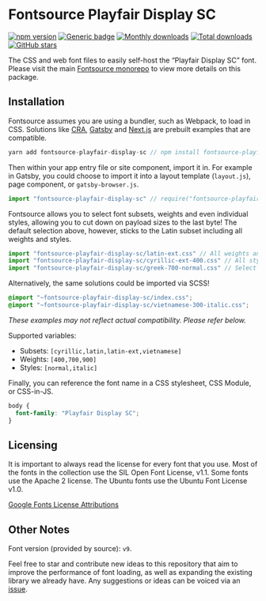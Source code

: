 # Fontsource Playfair Display SC

[![npm version](https://badge.fury.io/js/fontsource-playfair-display-sc.svg)](https://github.com/DecliningLotus/fontsource) [![Generic badge](https://img.shields.io/badge/fontsource-passing-brightgreen)](https://github.com/DecliningLotus/fontsource) [![Monthly downloads](https://badgen.net/npm/dm/fontsource-playfair-display-sc)](https://github.com/DecliningLotus/fontsource) [![Total downloads](https://badgen.net/npm/dt/fontsource-playfair-display-sc)](https://github.com/DecliningLotus/fontsource) [![GitHub stars](https://img.shields.io/github/stars/DecliningLotus/fontsource.svg?style=social&label=Star)](https://GitHub.com/DecliningLotus/fontsource/stargazers/)

The CSS and web font files to easily self-host the “Playfair Display SC” font. Please visit the main [Fontsource monorepo](https://github.com/DecliningLotus/fontsource) to view more details on this package.

## Installation

Fontsource assumes you are using a bundler, such as Webpack, to load in CSS. Solutions like [CRA](https://create-react-app.dev/), [Gatsby](https://www.gatsbyjs.org/) and [Next.js](https://nextjs.org/) are prebuilt examples that are compatible.

```javascript
yarn add fontsource-playfair-display-sc // npm install fontsource-playfair-display-sc
```

Then within your app entry file or site component, import it in. For example in Gatsby, you could choose to import it into a layout template (`layout.js`), page component, or `gatsby-browser.js`.

```javascript
import "fontsource-playfair-display-sc" // require("fontsource-playfair-display-sc")
```

Fontsource allows you to select font subsets, weights and even individual styles, allowing you to cut down on payload sizes to the last byte! The default selection above, however, sticks to the Latin subset including all weights and styles.

```javascript
import "fontsource-playfair-display-sc/latin-ext.css" // All weights and styles included.
import "fontsource-playfair-display-sc/cyrillic-ext-400.css" // All styles included.
import "fontsource-playfair-display-sc/greek-700-normal.css" // Select either normal or italic.
```

Alternatively, the same solutions could be imported via SCSS!

```scss
@import "~fontsource-playfair-display-sc/index.css";
@import "~fontsource-playfair-display-sc/vietnamese-300-italic.css";
```

_These examples may not reflect actual compatibility. Please refer below._

Supported variables:

- Subsets: `[cyrillic,latin,latin-ext,vietnamese]`
- Weights: `[400,700,900]`
- Styles: `[normal,italic]`

Finally, you can reference the font name in a CSS stylesheet, CSS Module, or CSS-in-JS.

```css
body {
  font-family: "Playfair Display SC";
}
```

## Licensing

It is important to always read the license for every font that you use.
Most of the fonts in the collection use the SIL Open Font License, v1.1. Some fonts use the Apache 2 license. The Ubuntu fonts use the Ubuntu Font License v1.0.

[Google Fonts License Attributions](https://fonts.google.com/attribution)

## Other Notes

Font version (provided by source): `v9`.

Feel free to star and contribute new ideas to this repository that aim to improve the performance of font loading, as well as expanding the existing library we already have. Any suggestions or ideas can be voiced via an [issue](https://github.com/DecliningLotus/fontsource/issues).
